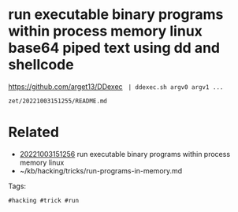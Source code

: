 # run executable binary programs within process memory linux base64 piped text using dd and shellcode
https://github.com/arget13/DDexec
` | ddexec.sh argv0 argv1 ...`

` zet/20221003151255/README.md `

# Related

- [20221003151256](/zet/20221003151256/README.md) run executable binary programs within process memory linux
- ~/kb/hacking/tricks/run-programs-in-memory.md

Tags:

    #hacking #trick #run 
